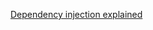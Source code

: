 [Dependency injection explained](http://sivalabs.in/2012/06/how-i-explained-dependency-injection-to-my-team/)
